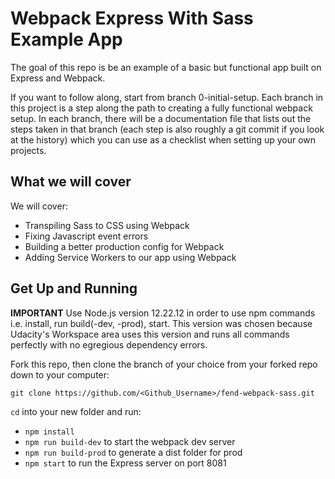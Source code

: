 # Webpack Express With Sass Example App

The goal of this repo is be an example of a basic but functional app built on Express and Webpack.

If you want to follow along, start from branch 0-initial-setup. Each branch in this project is a step along the path to creating a fully functional webpack setup. In each branch, there will be a documentation file that lists out the steps taken in that branch (each step is also roughly a git commit if you look at the history) which you can use as a checklist when setting up your own projects. 

## What we will cover

We will cover:

- Transpiling Sass to CSS using Webpack
- Fixing Javascript event errors
- Building a better production config for Webpack
- Adding Service Workers to our app using Webpack

## Get Up and Running

**IMPORTANT** Use Node.js version 12.22.12 in order to use npm commands i.e. install, run build(-dev, -prod), start. This version was chosen because Udacity's Workspace area uses this version and runs all commands perfectly with no egregious dependency errors.

Fork this repo, then clone the branch of your choice from your forked repo down to your computer:

```
git clone https://github.com/<Github_Username>/fend-webpack-sass.git
```

`cd` into your new folder and run:
- ```npm install```
- ```npm run build-dev``` to start the webpack dev server
- ```npm run build-prod``` to generate a dist folder for prod
- ```npm start``` to run the Express server on port 8081
